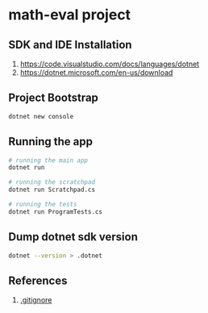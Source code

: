 # math-eval project

## SDK and IDE Installation

1. <https://code.visualstudio.com/docs/languages/dotnet>
2. <https://dotnet.microsoft.com/en-us/download>

## Project Bootstrap

```zsh
dotnet new console
```

## Running the app

```zsh
# running the main app
dotnet run

# running the scratchpad
dotnet run Scratchpad.cs

# running the tests
dotnet run ProgramTests.cs
```

## Dump dotnet sdk version

```zsh
dotnet --version > .dotnet
```

## References

1. [.gitignore](https://github.com/dotnet/core/blob/main/.gitignore)
